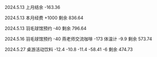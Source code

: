 2024.5.13 上月结余 -163.36

2024.5.13 本月经费 +1000 剩余 836.64

2024.5.13 羽毛球馆预约 -40 剩余 796.64

2024.5.16 羽毛球馆预约 -40 燕老师交流咖啡 -173 体温计 -9.9 剩余 573.74

2024.5.27 桌游活动饮料 -12.4 -10.8 -11.4 -58.41 -6 剩余 474.73